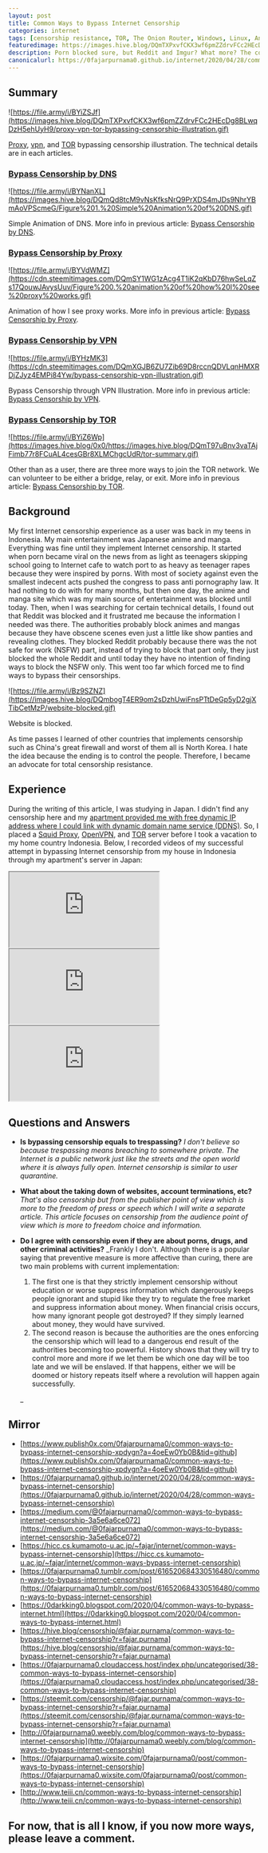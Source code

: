 ```yaml
---
layout: post
title: Common Ways to Bypass Internet Censorship
categories: internet
tags: [censorship resistance, TOR, The Onion Router, Windows, Linux, Android, DNS, proxy, VPN]
featuredimage: https://images.hive.blog/DQmTXPxvfCKX3wf6pmZZdrvFCc2HEcDg8BLwqDzH5ehUyH9/proxy-vpn-tor-bypassing-censorship-illustration.gif
description: Porn blocked sure, but Reddit and Imgur? What more? The common ways I found are by DNS, proxy, VPN, and TOR. Leave a comment if you know anymore.
canonicalurl: https://0fajarpurnama0.github.io/internet/2020/04/28/common-ways-bypass-internet-censorship
---
```


## Summary

![https://file.army/i/BYiZSJf](https://images.hive.blog/DQmTXPxvfCKX3wf6pmZZdrvFCc2HEcDg8BLwqDzH5ehUyH9/proxy-vpn-tor-bypassing-censorship-illustration.gif)

[Proxy](https://0fajarpurnama0.github.io/internet/2020/04/19/bypass-censorship-proxy), [vpn](https://0fajarpurnama0.github.io/internet/2020/04/22/bypass-censorship-vpn), and [TOR](https://0fajarpurnama0.github.io/internet/2020/04/25/bypass-censorship-tor) bypassing censorship illustration. The technical details are in each articles.



### [Bypass Censorship by DNS](https://0fajarpurnama0.github.io/internet/2020/04/18/bypass-censorship-dns)

![https://file.army/i/BYNanXL](https://images.hive.blog/DQmQd8tcM9vNsKfksNrQ9PrXDS4mJDs9NhrYBmAoVPScmeG/Figure%201.%20Simple%20Animation%20of%20DNS.gif)

Simple Animation of DNS. More info in previous article: [Bypass Censorship by DNS](https://0fajarpurnama0.github.io/internet/2020/04/18/bypass-censorship-dns).



### [Bypass Censorship by Proxy](https://0fajarpurnama0.github.io/internet/2020/04/19/bypass-censorship-proxy)

![https://file.army/i/BYVdWMZ](https://cdn.steemitimages.com/DQmSY1WG1zAcg4T1iK2qKbD76hwSeLqZs17QouwJAvysUuv/Figure%200.%20animation%20of%20how%20I%20see%20proxy%20works.gif)

Animation of how I see proxy works. More info in previous article: [Bypass Censorship by Proxy](https://0fajarpurnama0.github.io/internet/2020/04/19/bypass-censorship-proxy).



### [Bypass Censorship by VPN](https://0fajarpurnama0.github.io/internet/2020/04/22/bypass-censorship-vpn)

![https://file.army/i/BYHzMK3](https://cdn.steemitimages.com/DQmXGJB6ZU7Zib69D8rccnQDVLqnHMXRDjZJyz4EMPi84Yw/bypass-censorship-vpn-illustration.gif)

Bypass Censorship through VPN Illustration. More info in previous article: [Bypass Censorship by VPN](https://0fajarpurnama0.github.io/internet/2020/04/22/bypass-censorship-vpn).



### [Bypass Censorship by TOR](https://0fajarpurnama0.github.io/internet/2020/04/25/bypass-censorship-tor)

![https://file.army/i/BYiZ6Wp](https://images.hive.blog/0x0/https://images.hive.blog/DQmT97uBnv3vaTAjFimb77r8FCuAL4cesGBr8XLMChgcUdR/tor-summary.gif)

Other than as a user, there are three more ways to join the TOR network. We can volunteer to be either a bridge, relay, or exit. More info in previous article: [Bypass Censorship by TOR](https://0fajarpurnama0.github.io/internet/2020/04/25/bypass-censorship-tor).



## Background

My first Internet censorship experience as a user was back in my teens in Indonesia. My main entertainment was Japanese anime and manga. Everything was fine until they implement Internet censorship. It started when porn became viral on the news from as light as teenagers skipping school going to Internet cafe to watch port to as heavy as teenager rapes because they were inspired by porns. With most of society against even the smallest indecent acts pushed the congress to pass anti pornography law. It had nothing to do with for many months, but then one day, the anime and manga site which was my main source of entertainment was blocked until today. Then, when I was searching for certain technical details, I found out that Reddit was blocked and it frustrated me because the information I needed was there. The authorities probably block animes and mangas because they have obscene scenes even just a little like show panties and revealing clothes. They blocked Reddit probably because there was the not safe for work (NSFW) part, instead of trying to block that part only, they just blocked the whole Reddit and until today they have no intention of finding ways to block the NSFW only. This went too far which forced me to find ways to bypass their censorships.

![https://file.army/i/Bz9SZNZ](https://images.hive.blog/DQmbogT4ER9om2sDzhUwiFnsPTtDeGp5yD2gjXTibCetMzP/website-blocked.gif)

Website is blocked.



As time passes I learned of other countries that implements censorship such as China's great firewall and worst of them all is North Korea. I hate the idea because the ending is to control the people. Therefore, I became an advocate for total censorship resistance.

## Experience

During the writing of this article, I was studying in Japan. I didn't find any censorship here and my [apartment provided me with free dynamic IP address where I could link with dynamic domain name service (DDNS)](https://lbry.tv/@0fajarpurnama0:e/dynamic-domain-name-service-and-port:c). So, I placed a [Squid Proxy](https://lbry.tv/@0fajarpurnama0:e/installing-basic-squid-proxy-server:c), [OpenVPN](https://lbry.tv/@0fajarpurnama0:e/installing-openvpn-server-ubuntu-18-04:d), and [TOR](https://lbry.tv/@0fajarpurnama0:e/attempting-to-install-tor-relay-on-my:1) server before I took a vacation to my home country Indonesia. Below, I recorded videos of my successful attempt in bypassing Internet censorship from my house in Indonesia through my apartment's server in Japan:

<div class="video-container"><iframe src="https://lbry.tv/$/embed/bypassing-censorship-through-my-setup/453274f03aa85947a81b533d0be0fd280750901d" allowfullscreen=""></iframe></div>

<div class="video-container"><iframe src="https://lbry.tv/$/embed/bypass-censorship-through-my-setup-open/de0b303a4d036377811b85f9b2673f0315c5889d" allowfullscreen=""></iframe></div>

<div class="video-container"><iframe src="https://lbry.tv/$/embed/bypass-censorship-through-my-open-proxy/a497461bbb471e0c88bf838e35cee7804fdaf1b5" allowfullscreen=""></iframe></div>

## Questions and Answers

*   **Is bypassing censorship equals to trespassing?** _I don't believe so because trespassing means breaching to somewhere private. The Internet is a public network just like the streets and the open world where it is always fully open. Internet censorship is similar to user quarantine._
*   **What about the taking down of websites, account terminations, etc?** _That's also censorship but from the publisher point of view which is more to the freedom of press or speech which I will write a separate article. This article focuses on censorship from the audience point of view which is more to freedom choice and information._
*   **Do I agree with censorship even if they are about porns, drugs, and other criminal activities?** _Frankly I don't. Although there is a popular saying that preventive measure is more affective than curing, there are two main problems with current implementation:

    1.  The first one is that they strictly implement censorship without education or worse suppress information which dangerously keeps people ignorant and stupid like they try to regulate the free market and suppress information about money. When financial crisis occurs, how many ignorant people got destroyed? If they simply learned about money, they would have survived.
    2.  The second reason is because the authorities are the ones enforcing the censorship which will lead to a dangerous end result of the authorities becoming too powerful. History shows that they will try to control more and more if we let them be which one day will be too late and we will be enslaved. If that happens, either we will be doomed or history repeats itself where a revolution will happen again successfully.

    _
	
## Mirror

*   [https://www.publish0x.com/0fajarpurnama0/common-ways-to-bypass-internet-censorship-xpdygn?a=4oeEw0Yb0B&tid=github](https://www.publish0x.com/0fajarpurnama0/common-ways-to-bypass-internet-censorship-xpdygn?a=4oeEw0Yb0B&tid=github)
*   [https://0fajarpurnama0.github.io/internet/2020/04/28/common-ways-bypass-internet-censorship](https://0fajarpurnama0.github.io/internet/2020/04/28/common-ways-bypass-internet-censorship)
*   [https://medium.com/@0fajarpurnama0/common-ways-to-bypass-internet-censorship-3a5e6a6ce072](https://medium.com/@0fajarpurnama0/common-ways-to-bypass-internet-censorship-3a5e6a6ce072)
*   [https://hicc.cs.kumamoto-u.ac.jp/~fajar/internet/common-ways-bypass-internet-censorship](https://hicc.cs.kumamoto-u.ac.jp/~fajar/internet/common-ways-bypass-internet-censorship)
*   [https://0fajarpurnama0.tumblr.com/post/616520684330516480/common-ways-to-bypass-internet-censorship](https://0fajarpurnama0.tumblr.com/post/616520684330516480/common-ways-to-bypass-internet-censorship)
*   [https://0darkking0.blogspot.com/2020/04/common-ways-to-bypass-internet.html](https://0darkking0.blogspot.com/2020/04/common-ways-to-bypass-internet.html)
*   [https://hive.blog/censorship/@fajar.purnama/common-ways-to-bypass-internet-censorship?r=fajar.purnama](https://hive.blog/censorship/@fajar.purnama/common-ways-to-bypass-internet-censorship?r=fajar.purnama)
*   [https://0fajarpurnama0.cloudaccess.host/index.php/uncategorised/38-common-ways-to-bypass-internet-censorship](https://0fajarpurnama0.cloudaccess.host/index.php/uncategorised/38-common-ways-to-bypass-internet-censorship)
*   [https://steemit.com/censorship/@fajar.purnama/common-ways-to-bypass-internet-censorship?r=fajar.purnama](https://steemit.com/censorship/@fajar.purnama/common-ways-to-bypass-internet-censorship?r=fajar.purnama)
*   [http://0fajarpurnama0.weebly.com/blog/common-ways-to-bypass-internet-censorship](http://0fajarpurnama0.weebly.com/blog/common-ways-to-bypass-internet-censorship)
*   [https://0fajarpurnama0.wixsite.com/0fajarpurnama0/post/common-ways-to-bypass-internet-censorship](https://0fajarpurnama0.wixsite.com/0fajarpurnama0/post/common-ways-to-bypass-internet-censorship)
*   [http://www.teiii.cn/common-ways-to-bypass-internet-censorship](http://www.teiii.cn/common-ways-to-bypass-internet-censorship)

## For now, that is all I know, if you now more ways, please leave a comment.